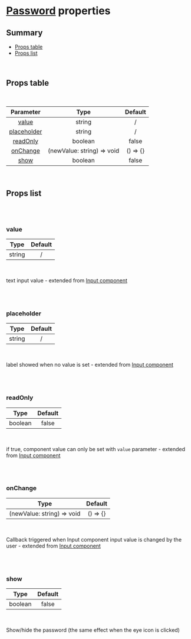 # [Password](index.md) properties

## Summary

- [Props table](#props-table)
- [Props list](#props-list)

<br>

## Props table

<br>

<!-- prettier-ignore -->
| <div style='text-align:center;margin:auto;'>Parameter</div> | <div style='text-align:center;margin:auto;'>Type</div> | <div style='text-align:center;margin:auto;'>Default</div> |
| ----------------------------------------------------------- | --------------------------------------------------------- | ------------------------------------------------------------- |
| <div style='text-align:center;margin:auto;'>[value](#value)</div> | <div style='text-align:center;margin:auto;'>string</div> | <div style='text-align:center;margin:auto;'>/</div> |
| <div style='text-align:center;margin:auto;'>[placeholder](#placeholder)</div> | <div style='text-align:center;margin:auto;'>string</div> | <div style='text-align:center;margin:auto;'>/</div> |
| <div style='text-align:center;margin:auto;'>[readOnly](#readonly)</div> | <div style='text-align:center;margin:auto;'>boolean</div> | <div style='text-align:center;margin:auto;'>false</div> |
| <div style='text-align:center;margin:auto;'>[onChange](#onchange)</div> | <div style='text-align:center;margin:auto;'>(newValue: string) => void</div> | <div style='text-align:center;margin:auto;'>() => {}</div> |
| <div style='text-align:center;margin:auto;'>[show](#show)</div> | <div style='text-align:center;margin:auto;'>boolean</div> | <div style='text-align:center;margin:auto;'>false</div> |

<br>

## Props list

<br>

<br>

### value

<!-- prettier-ignore -->
| <div style='text-align:center;margin:auto;'>Type</div> | <div style='text-align:center;margin:auto;'>Default</div> |
| ---------------------------------------------------------- | --------------------------------------------------------- |
| <div style='text-align:center;margin:auto;'>string</div> | <div style='text-align:center;margin:auto;'>/</div> |

<br>

text input value - extended from [Input component](../../atoms/Input/props.md#value)

<br>

<br>

### placeholder

<!-- prettier-ignore -->
| <div style='text-align:center;margin:auto;'>Type</div> | <div style='text-align:center;margin:auto;'>Default</div> |
| ---------------------------------------------------------- | --------------------------------------------------------- |
| <div style='text-align:center;margin:auto;'>string</div> | <div style='text-align:center;margin:auto;'>/</div> |

<br>

label showed when no value is set - extended from [Input component](../../atoms/Input/props.md#placeholder)

<br>

<br>

### readOnly

<!-- prettier-ignore -->
| <div style='text-align:center;margin:auto;'>Type</div> | <div style='text-align:center;margin:auto;'>Default</div> |
| ---------------------------------------------------------- | --------------------------------------------------------- |
| <div style='text-align:center;margin:auto;'>boolean</div> | <div style='text-align:center;margin:auto;'>false</div> |

<br>

if true, component value can only be set with `value` parameter - extended from [Input component](../../atoms/Input/props.md#readOnly)

<br>

<br>

### onChange

<!-- prettier-ignore -->
| <div style='text-align:center;margin:auto;'>Type</div> | <div style='text-align:center;margin:auto;'>Default</div> |
| ---------------------------------------------------------- | --------------------------------------------------------- |
| <div style='text-align:center;margin:auto;'>(newValue: string) => void</div> | <div style='text-align:center;margin:auto;'>() => {}</div> |

<br>

Callback triggered when Input component input value is changed by the user - extended from [Input component](../../atoms/Input/props.md#onChange)

<br>

<br>

### show

<!-- prettier-ignore -->
| <div style='text-align:center;margin:auto;'>Type</div> | <div style='text-align:center;margin:auto;'>Default</div> |
| ---------------------------------------------------------- | --------------------------------------------------------- |
| <div style='text-align:center;margin:auto;'>boolean</div> | <div style='text-align:center;margin:auto;'>false</div> |

<br>

Show/hide the password (the same effect when the eye icon is clicked)

<br>
